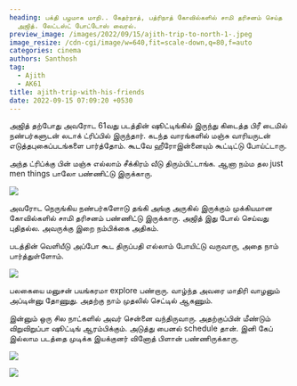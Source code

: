 ```yaml
---
heading: பக்தி பழமாக மாறி.. கேதர்நாத், பத்ரிநாத் கோவில்களில் சாமி தரிசனம் செய்த
  அஜித். லேட்டஸ்ட் போட்டோஸ் வைரல்.
preview_image: /images/2022/09/15/ajith-trip-to-north-1-.jpeg
image_resize: /cdn-cgi/image/w=640,fit=scale-down,q=80,f=auto
categories: cinema
authors: Santhosh
tag:
  - Ajith
  - AK61
title: ajith-trip-with-his-friends
date: 2022-09-15 07:09:20 +0530
---
```



அஜித் தற்போது அவரோட 61வது படத்தின் ஷூட்டிங்கில் இருந்து கிடைத்த பிரீ டைமில் நண்பர்களுடன் லடாக் ட்ரிப்பில் இருந்தார். கடந்த வாரங்களில் மஞ்சு வாரியருடன் எடுத்தபுகைப்படங்களை பார்த்தோம். கூடவே ஹீரோஇன்னையும் கூட்டிட்டு போய்ட்டாரு.

அந்த ட்ரிப்க்கு பின் மஞ்சு எல்லாம் சீக்கிரம் வீடு திரும்பிட்டாங்க. ஆனா நம்ம தல just men things பாலோ பண்ணிட்டு இருக்காரு.

![](/images/2022/09/15/ajith-trip-to-north-4-.jpeg)

அவரோட நெருங்கிய நண்பர்களோடு தங்கி அங்கு அருகில் இருக்கும் முக்கியமான கோவில்களில் சாமி தரிசனம் பண்ணிட்டு இருக்காரு. அஜித் இது போல் செய்வது புதிதல்ல. அவருக்கு இறை நம்பிக்கை அதிகம்.

படத்தின் வெளியீடு அப்போ கூட திருப்பதி எல்லாம் போயிட்டு வருவாரு, அதை நாம் பார்த்துள்ளோம்.

![](/images/2022/09/15/ajith-trip-to-north-2-.jpeg)

பலகையை மனுசன் பயங்கரமா explore பண்றாரு. வாழ்ந்த அவரை மாதிரி வாழனும் அப்டின்னு தோணுது. அதற்கு நாம் முதலில் செட்டில் ஆகணும். 

இன்னும் ஒரு சில நாட்களில் அவர் சென்னை வந்திருவாரு. அதற்குப்பின் மீண்டும் விறுவிறுப்பா ஷூட்டிங் ஆரம்பிக்கும். அடுத்து பைனல் schedule தான். இனி கேப் இல்லாம படத்தை முடிக்க இயக்குனர் வினோத் பிளான் பண்ணிருக்காரு.

![](/images/2022/09/15/ajith-trip-to-north-5-.jpeg)

![](/images/2022/09/15/ajith-trip-to-north-3-.jpeg)